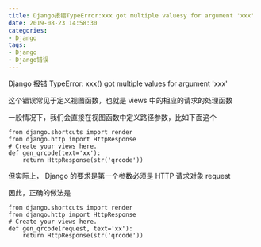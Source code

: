 ```yaml
---
title: Django报错TypeError:xxx got multiple valuesy for argument 'xxx'
date: 2019-08-23 14:58:30
categories:
- Django
tags:
- Django
- Django错误
---
```

Django 报错 TypeError: xxx() got multiple values for argument 'xxx'

<!-- more -->

这个错误常见于定义视图函数，也就是 views 中的相应的请求的处理函数

一般情况下，我们会直接在视图函数中定义路径参数，比如下面这个

	from django.shortcuts import render
	from django.http import HttpResponse
	# Create your views here.
	def gen_qrcode(text='xx'):
		return HttpResponse(str('qrcode'))
		
但实际上， Django 的要求是第一个参数必须是 HTTP 请求对象 request

因此，正确的做法是

	from django.shortcuts import render
	from django.http import HttpResponse
	# Create your views here.
	def gen_qrcode(request, text='xx'):
		return HttpResponse(str('qrcode'))
